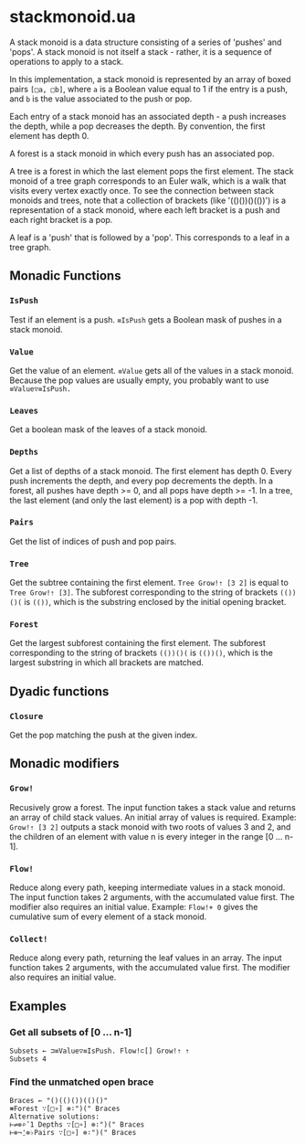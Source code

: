 # stackmonoid.ua

A stack monoid is a data structure consisting of a series of 'pushes' and 'pops'.
A stack monoid is not itself a stack - rather, it is a sequence of operations
to apply to a stack.

In this implementation, a stack monoid is represented by an array of boxed pairs
`[□a, □b]`, where `a` is a Boolean value equal to 1 if the entry is a push, and `b` is
the value associated to the push or pop.

Each entry of a stack monoid has an associated depth - a push increases the depth,
while a pop decreases the depth. By convention, the first element has depth 0.

A forest is a stack monoid in which every push has an associated pop.

A tree is a forest in which the last element pops the first element.
The stack monoid of a tree graph corresponds to an Euler walk, which is a walk
that visits every vertex exactly once.
To see the connection between stack monoids and trees, note that a collection of
brackets (like '(()())()(())') is a representation of a stack monoid, where each
left bracket is a push and each right bracket is a pop.

A leaf is a 'push' that is followed by a 'pop'. This corresponds to a leaf in a tree graph.

## Monadic Functions

### `IsPush`
Test if an element is a push.
`≡IsPush` gets a Boolean mask of pushes in a stack monoid.

### `Value`
Get the value of an element.
`≡Value` gets all of the values in a stack monoid.
Because the pop values are usually empty, you probably want to use
`≡Value▽≡IsPush.`

### `Leaves`
Get a boolean mask of the leaves of a stack monoid.

### `Depths`
Get a list of depths of a stack monoid.
The first element has depth 0. Every push increments the depth, and every pop
decrements the depth.
In a forest, all pushes have depth >= 0, and all pops have depth >= -1.
In a tree, the last element (and only the last element) is a pop with depth -1.

### `Pairs`
Get the list of indices of push and pop pairs.

### `Tree`
Get the subtree containing the first element.
`Tree Grow!⇡ [3 2]` is equal to `Tree Grow!⇡ [3]`.
The subforest corresponding to the string of brackets `(())()(` is `(())`, which
is the substring enclosed by the initial opening bracket.

### `Forest`
Get the largest subforest containing the first element.
The subforest corresponding to the string of brackets `(())()(` is `(())()`, which
is the largest substring in which all brackets are matched.

## Dyadic functions

### `Closure`
Get the pop matching the push at the given index.

## Monadic modifiers

### `Grow!`
Recusively grow a forest.
The input function takes a stack value and returns an array of child stack values.
An initial array of values is required.
Example: `Grow!⇡ [3 2]` outputs a stack monoid with two roots of values 3 and 2, and the children of an element with
value n is every integer in the range [0 ... n-1].


### `Flow!`
Reduce along every path, keeping intermediate values in a stack monoid. The input function takes 2 arguments, with
the accumulated value first. The modifier also requires an initial value.
Example: `Flow!+ 0` gives the cumulative sum of every element of a stack monoid.

### `Collect!`
Reduce along every path, returning the leaf values in an array. The input function takes 2 arguments, with
the accumulated value first. The modifier also requires an initial value.

## Examples

### Get all subsets of [0 ... n-1]
```
Subsets ← ⊐≡Value▽≡IsPush. Flow!⊂[] Grow!⇡ ⇡
Subsets 4
```

### Find the unmatched open brace
```
Braces ← "()(()())(()()"
⧻Forest ∵[□∘] ⊗∶")(" Braces
Alternative solutions:
⊢⇌⊚⌕¯1 Depths ∵[□∘] ⊗∶")(" Braces
⊢⊚¬⍘⊚♭Pairs ∵[□∘] ⊗∶")(" Braces
```
